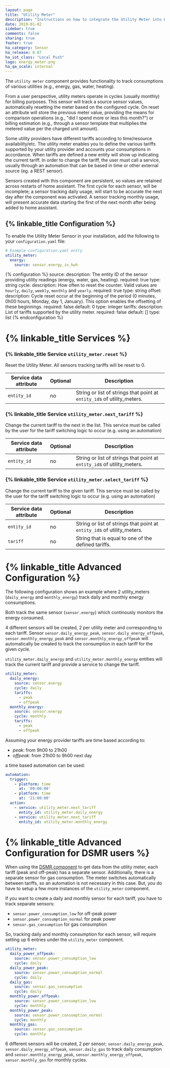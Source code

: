 ```yaml
---
layout: page
title: "Utility Meter"
description: "Instructions on how to integrate the Utility Meter into Home Assistant."
date: 2019-01-02
sidebar: true
comments: false
sharing: true
footer: true
ha_category: Sensor 
ha_release: 0.87
ha_iot_class: "Local Push"
logo: energy_meter.png
ha_qa_scale: internal
---
```


The `utility meter` component provides functionality to track consumptions of various utilities (e.g., energy, gas, water, heating). 

From a user perspective, utility meters operate in cycles (usually monthly) for billing purposes. This sensor will track a source sensor values, automatically resetting the meter based on the configured cycle. On reset an attribute will store the previous meter value, providing the means for comparison operations (e.g., "did I spend more or less this month?") or billing estimation (e.g., through a sensor template that multiplies the metered value per the charged unit amount).

Some utility providers have different tariffs according to time/resource availability/etc. The utility meter enables you to define the various tariffs supported by your utility provider and accounts your consumptions in accordance. When tariffs are defined a new entity will show up indicating the current tariff. In order to change the tariff, the user must call a service, usually through an automation that can be based in time or other external source (eg. a REST sensor).

Sensors created with this component are persistent, so values are retained across restarts of home assistant. The first cycle for each sensor, will be incomplete; a sensor tracking daily usage, will start to be accurate the next day after the component was activated. A sensor tracking monthly usage, will present accurate data starting the first of the next month after being added to home assistant. 

## {% linkable_title Configuration %}

To enable the Utility Meter Sensor in your installation, add the following to your `configuration.yaml` file:

```yaml
# Example configuration.yaml entry
utility_meter:
  energy:
    source: sensor.energy_in_kwh
```

{% configuration %}
source:
  description: The entity ID of the sensor providing utility readings (energy, water, gas, heating).
  required: true
  type: string
cycle:
  description: How often to reset the counter. Valid values are `hourly`, `daily`, `weekly`, `monthly` and `yearly`.
  required: true
  type: string
offset:
  description: Cycle reset occur at the beginning of the period (0 minutes, 0h00 hours, Monday, day 1, January). This option enables the offsetting of these beginnings.
  required: false
  default: 0
  type: integer
tariffs:
  description: List of tariffs supported by the utility meter.
  required: false
  default: [] 
  type: list 
{% endconfiguration %}

# {% linkable_title Services %}

### {% linkable_title Service `utility_meter.reset` %}

Reset the Utility Meter. All sensors tracking tariffs will be reset to 0.

| Service data attribute | Optional | Description |
| ---------------------- | -------- | ----------- |
| `entity_id` | no | String or list of strings that point at `entity_id`s of utility_meters.

### {% linkable_title Service `utility_meter.next_tariff` %}

Change the current tariff to the next in the list. 
This service must be called by the user for the tariff switching logic to occur (e.g. using an automation)

| Service data attribute | Optional | Description |
| ---------------------- | -------- | ----------- |
| `entity_id` | no | String or list of strings that point at `entity_id`s of utility_meters.

### {% linkable_title Service `utility_meter.select_tariff` %}

Change the current tariff to the given tariff. 
This service must be called by the user for the tariff switching logic to occur (e.g. using an automation)

| Service data attribute | Optional | Description |
| ---------------------- | -------- | ----------- |
| `entity_id` | no | String or list of strings that point at `entity_id`s of utility_meters.
| `tariff` | no | String that is equal to one of the defined tariffs.

# {% linkable_title Advanced Configuration %}

The following configuration shows an example where 2 utility_meters (`daily_energy` and `monthly_energy`) track daily and monthly energy consumptions.

Both track the same sensor (`sensor.energy`) which continously monitors the energy consumed.

4 different sensors will be created, 2 per utility meter and corresponding to each tariff. 
Sensor `sensor.daily_energy_peak`, `sensor.daily_energy_offpeak`, `sensor.monthly_energy_peak` and `sensor.monthly_energy_offpeak` will automatically be created to track the consumption in each tariff for the given cycle. 

`utility_meter.daily_energy` and `utility_meter.monthly_energy` entities will track the current tariff and provide a service to change the tariff.

```yaml
utility_meter:
  daily_energy:
    source: sensor.energy
    cycle: daily 
    tariffs:
      - peak
      - offpeak
  monthly_energy:
    source: sensor.energy
    cycle: monthly
    tariffs:
      - peak
      - offpeak
```

Assuming your energy provider tariffs are time based according to:
- *peak*: from 9h00 to 21h00
- *offpeak*: from 21h00 to 9h00 next day 

a time based automation can be used:

```yaml
automation:  
  trigger:
    - platform: time
      at: '09:00:00'
    - platform: time
      at: '21:00:00'
  action:
    - service: utility_meter.next_tariff
      entity_id: utility_meter.daily_energy 
    - service: utility_meter.next_tariff
      entity_id: utility_meter.monthly_energy
``` 
# {% linkable_title Advanced Configuration for DSMR users %}

When using the [DSMR component](https://www.home-assistant.io/components/sensor.dsmr/) to get data from the utility meter, each tariff (peak and off-peak) has a separate sensor. Additionally, there is a separate sensor for gas consumption. The meter switches automatically between tariffs, so an automation is not necessary in this case. But, you do have to setup a few more instances of the `utility_meter` component. 

If you want to create a daily and monthly sensor for each tariff, you have to track separate sensors:
- `sensor.power_consumption_low` for off-peak power 
- `sensor.power_consumption_normal` for peak power
- `sensor.gas_consumption` for gas consumption

So, tracking daily and monthly consumption for each sensor, will require setting up 6 entries under the `utility_meter` component.

```yaml
utility_meter:
  daily_power_offpeak:
    source: sensor.power_consumption_low
    cycle: daily 
  daily_power_peak:
    source: sensor.power_consumption_normal
    cycle: daily
  daily_gas:
    source: sensor.gas_consumption
    cycle: daily 
  monthly_power_offpeak:
    source: sensor.power_consumption_low
    cycle: monthly
  monthly_power_peak:
    source: sensor.power_consumption_normal
    cycle: monthly 
  monthly_gas:
    source: sensor.gas_consumption
    cycle: monthly
```

6 different sensors will be created, 2 per sensor; `sensor.daily_energy_peak`, `sensor.daily_energy_offpeak`, `sensor.daily_gas` to track daily consumption and `sensor.monthly_energy_peak`, `sensor.monthly_energy_offpeak`, `sensor.monthly_gas` for monthly cycles.
